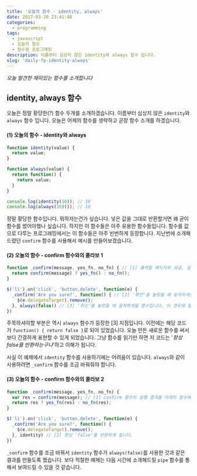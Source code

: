 ```yaml
---
title: '오늘의 함수 - identity, always'
date: 2017-03-20 23:41:48
categories:
  - programming
tags:
  - javascript
  - 오늘의 함수
  - 함수형 프로그래밍
description: 이름부터 심상치 않은 identity와 always 함수 입니다.
slug: 'daily-fp-identity-always'
---
```

_오늘 발견한 재미있는 함수를 소개합니다_

## identity, always 함수

오늘은 정말 황당한(?) 함수 두개를 소개하겠습니다. 이름부터 심상치 않은 `identity`와 `always` 함수 입니다. 오늘은 어제의 함수를 생략하고 곧장 함수 소개를 하겠습니다.

#### (1) 오늘의 함수 - identity와 always
```javascript
function identity(value) {
  return value;
}

function always(value) {
  return function() {
    return value;
  }
}

console.log(identity(10)); // 10
console.log(always(10)()); // 10
```

정말 황당한 함수입니다. 뭐하자는건가 싶습니다. 넣은 값을 그대로 반환할거면 왜 굳이 함수를 썼어야했나 싶습니다. 하지만 이 함수들은 아주 유용한 함수들입니다. 함수를 값으로 다루는 프로그래밍에서는 이 함수들은 아주 빈번하게 등장합니다. 지난번에 소개해드렸던 `confirm` 함수를 사용해서 예시를 만들어보겠습니다.

#### (2) 오늘의 함수 - confirm 함수와의 콜라보 1
```javascript
function _confirm(message, yes_fn, no_fn) { // [1] 출력할 메시지와 성공, 실패에 따라 실행할 함수를 받는 confirm 함수입니다.
  return confirm(message) ? yes_fn() : no_fn();
}

$('li').on('click', 'button.delete', function(e) {
  _confirm('Are you sure?', function() { // [2] '확인'을 눌렀을 때 동작하게될 함수입니다.
    $(e.delegateTarget).remove();
  }, always(false)) // [3] '취소'를 눌렀을 때 동작하게될 함수입니다. 이 경우에 항상 'false'를 반환하는 함수입니다.
})
```

주목하셔야할 부분은 역시 `always` 함수가 등장한 [3] 지점입니다. 이전에는 해당 코드가 `function() { return false }`로 되어 있었습니다. 오늘 만든 새로운 함수를 써서 보다 간결하게 표현할 수 있게 되었습니다. 그냥 함수를 읽기만 하면 저 코드는 '_항상 false를 반환하는구나_'하고 이해가 됩니다.

사실 이 예제에서 `identity` 함수를 사용하기에는 어려움이 있습니다. `always`와 같이 사용하려면 `_confirm` 함수를 조금 바꿔줘야 합니다.

#### (3) 오늘의 함수 - confirm 함수와의 콜라보 2
```javascript
function _confirm(message, yes_fn, no_fn) {
  var res = confirm(message); // [1] confirm 함수의 실행 결과를 아래의 함수에 전달하기 위해 별도로 할당했습니다.
  return res ? yes_fn(res) : no_fn(res);
}

$('li').on('click', 'button.delete', function(e) {
  _confirm('Are you sure?', function() {
    $(e.delegateTarget).remove();
  }, identity) // [2] 항상 'false'를 반환하게 됩니다.
})
```

`_confirm` 함수를 조금 바꿔서 `identity` 함수가 `always(false)`를 사용한 것과 같은 결과를 만들도록 했습니다. 보다 적절한 예제는 다음 시간에 소개해드릴 `pipe` 함수를 통해서 보여드릴 수 있을 것 같습니다.
